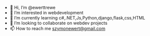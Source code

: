 - 👋 Hi, I’m @ewerttrewe
- 👀 I’m interested in webdevelopment
- 🌱 I’m currently learning c#,.NET,Js,Python,django,flask,css,HTML
- 💞️ I’m looking to collaborate on webdev projects
- 📫 How to reach me szymonewert@gmail.com

<!---
ewerttrewe/ewerttrewe is a ✨ special ✨ repository because its `README.md` (this file) appears on your GitHub profile.
You can click the Preview link to take a look at your changes.
--->
